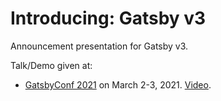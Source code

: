 # Introducing: Gatsby v3

Announcement presentation for Gatsby v3.

Talk/Demo given at:

- [GatsbyConf 2021](https://www.gatsbyconf.com/) on March 2-3, 2021. [Video](https://www.youtube.com/watch?v=tO-5qFa_hH8).